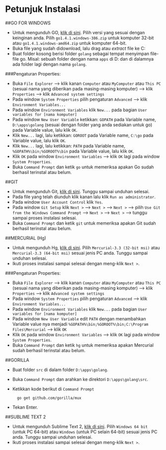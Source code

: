 # Petunjuk Instalasi

##GO FOR WINDOWS

* Untuk mengunduh GO, [klik di sini](https://golang.org/dl/). Pilih versi yang sesuai dengan keinginan anda. Pilih `go1.4.1.windows-386.zip` untuk komputer 32-bit atau `go1.4.1.windows-amd64.zip` untuk komputer 64-bit.
* Buka file yang sudah didownload, lalu drag atau *extract* file ke C:
* Buat folder kosong berisi folder `golang` sebagai tempat menyimpan file-file go. Misal: sebuah folder dengan nama `apps` di D: dan di dalamnya ada folder lagi dengan nama `golang`. 

###Pengaturan Properties:

* Buka `File Explorer` --> klik kanan `Computer` atau `MyComputer` atau `This PC` (sesuai nama yang diberikan pada masing-masing komputer) --> klik `Properties` --> klik `Advanced system settings`
* Pada window `System Properties` pilih pengaturan `Advanced` --> klik `Environment Variables...`
* Pada window `Environment Variables` klik `New...` pada bagian `User variables for [nama komputer]`
* Pada window `New User Variable` ketikkan: `GOPATH` pada Variable name, `D:\apps\golang` (sesuai dengan folder yang anda sediakan untuk go) pada Variable value, lalu klik `OK`.
* Klik `New...` lagi, lalu ketikkan: `GOROOT` pada Variable name, `C:\go` pada Variable value, lalu klik `OK`.
* Klik `New...` lagi, lalu ketikkan: `PATH` pada Variable name, `%GOPATH%\bin;%GOROOT%\bin` pada Variable value, lalu klik `OK`.
* Klik `OK` pada window `Environment Variables` --> klik `OK` lagi pada window `System Properties`.
* Buka `Command Prompt` dan ketik `go` untuk memeriksa apakan Go sudah berhasil terinstal atau belum.

##GIT

* Untuk mengunduh Git, [klik di sini](http://git-scm.com/download/win). Tunggu sampai unduhan selesai.
* Pada file yang telah diunduh klik kanan lalu klik `Run as administrator`.
* Pada window `User Account Control` klik `Yes`.
* Pada window `Git Setup` klik `Next >` --> `Next >` --> `Next >` --> pilih `Use Git from the Windows Command Prompt` --> `Next >` --> `Next >` --> tunggu sampai proses instalasi selesai.
* Buka `Command Prompt` dan ketik `git` untuk memeriksa apakan Git sudah berhasil terinstal atau belum.

##MERCURIAL (Hg)

* Untuk mengunduh Hg, [klik di sini](http://mercurial.selenic.com/wiki/Download). Pilih `Mercurial-3.3 (32-bit msi)` atau `Mercurial-3.3 (64-bit msi)` sesuai jenis PC anda. Tunggu sampai unduhan selesai.
* Ikuti proses instalasi sampai selesai dengan meng-klik `Next >`.

###Pengaturan Properties:

* Buka `File Explorer` --> klik kanan `Computer` atau `MyComputer` atau `This PC` (sesuai nama yang diberikan pada masing-masing komputer) --> klik `Properties` --> klik `Advanced system settings`
* Pada window `System Properties` pilih pengaturan `Advanced` --> klik `Environment Variables...`
* Pada window `Environment Variables` klik `New...` pada bagian `User variables for [nama komputer]`
* Pada window `New User Variable` edit `PATH` dengan menambahkan Variable value nya menjadi `%GOPATH%\bin;%GOROOT%\bin;C:\Program Files\Mercurial` --> klik `OK`
* Klik `OK` pada window `Environment Variables` --> klik `OK` lagi pada window `System Properties`.
* Buka `Command Prompt` dan ketik `hg` untuk memeriksa apakan Mercurial sudah berhasil terinstal atau belum.

##GORILLA

* Buat folder `src` di dalam folder `D:\apps\golang`.
* Buka `Command Prompt` dan arahkan ke direktori `D:\apps\golang\src`.
* Ketikkan kode berikut di `Command Prompt`

        go get github.com/gorilla/mux

* Tekan Enter.

##SUBLIME TEXT 2

* Untuk mengunduh Sublime Text 2, [klik di sini](http://www.sublimetext.com/2). Pilih `Windows 64 bit` (untuk PC 64-bit) atau `Windows` (untuk PC selain 64-bit) sesuai jenis PC anda. Tunggu sampai unduhan selesai.
* Ikuti proses instalasi sampai selesai dengan meng-klik `Next >`.


